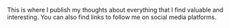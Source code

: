 This is where I publish my thoughts about everything that I find valuable and interesting. You can also find links to follow me on social media platforms.
